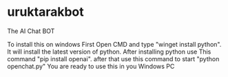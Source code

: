 # uruktarakbot
The AI Chat BOT

To install this on windows First Open CMD and type "winget install python". It will install the latest version of python. After installing python use This command "pip install openai". after that use this command to start "python openchat.py"
You are ready to use this in you Windows PC
